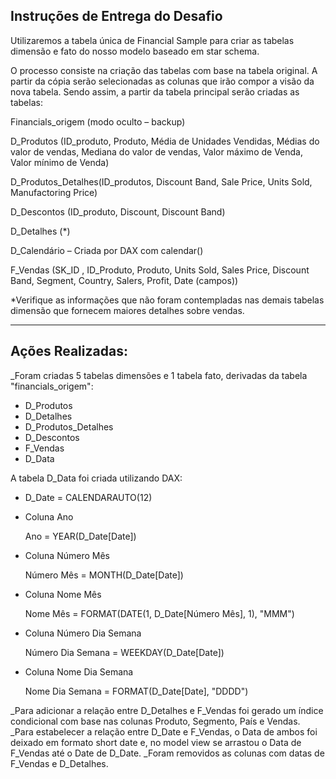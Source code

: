 ## Instruções de Entrega do Desafio

Utilizaremos a tabela única de Financial Sample para criar as tabelas dimensão e fato do nosso modelo baseado em star schema.

O processo consiste na criação das tabelas com base na tabela original. A partir da cópia serão selecionadas as colunas que irão compor a visão da nova tabela. Sendo assim, a partir da tabela principal serão criadas as tabelas:

Financials_origem (modo oculto – backup)

D_Produtos (ID_produto, Produto, Média de Unidades Vendidas, Médias do valor de vendas, Mediana do valor de vendas, Valor máximo de Venda, Valor mínimo de Venda)

D_Produtos_Detalhes(ID_produtos, Discount Band, Sale Price, Units Sold, Manufactoring Price)

D_Descontos (ID_produto, Discount, Discount Band)

D_Detalhes (*)

D_Calendário – Criada por DAX com calendar()

F_Vendas (SK_ID , ID_Produto, Produto, Units Sold, Sales Price, Discount Band, Segment, Country, Salers, Profit, Date (campos))

*Verifique as informações que não foram contempladas nas demais tabelas dimensão que fornecem maiores detalhes sobre vendas.
______________________________________________________________________________________________________________________________________________

## Ações Realizadas:

_Foram criadas 5 tabelas dimensões e 1 tabela fato, derivadas da tabela "financials_origem":

- D_Produtos
- D_Detalhes
- D_Produtos_Detalhes
- D_Descontos
- F_Vendas
- D_Data

A tabela D_Data foi criada utilizando DAX:

- D_Date = CALENDARAUTO(12)

- Coluna Ano

  Ano = YEAR(D_Date[Date])

- Coluna Número Mês

    Número Mês = MONTH(D_Date[Date])

- Coluna Nome Mês

    Nome Mês = FORMAT(DATE(1, D_Date[Número Mês], 1), "MMM")

- Coluna Número Dia Semana

    Número Dia Semana = WEEKDAY(D_Date[Date])

- Coluna Nome Dia Semana

    Nome Dia Semana = FORMAT(D_Date[Date], "DDDD")
  

_Para adicionar a relação entre D_Detalhes e F_Vendas foi gerado um índice condicional com base nas colunas Produto, Segmento, País e Vendas.
_Para estabelecer a relação entre D_Date e F_Vendas, o Data de ambos foi deixado em formato short date e, no model view se arrastou o Data de F_Vendas até o Date de D_Date.
_Foram removidos as colunas com datas de F_Vendas e D_Detalhes.
